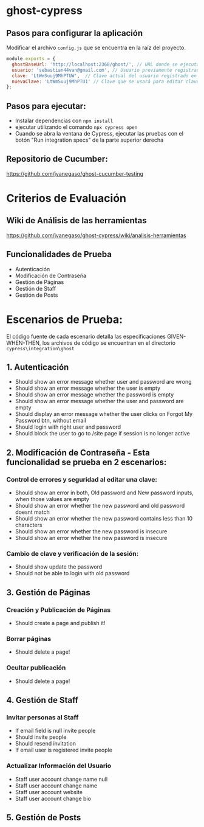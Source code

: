 # ghost-cypress

## Pasos para configurar la aplicación

Modificar el archivo `config.js` que se encuentra en la raíz del proyecto. 

```javascript
module.exports = {
  ghostBaseUrl: 'http://localhost:2368/ghost/', // URL donde se ejecuta ghost
  usuario: 'sebastian44van@gmail.com', // Usuario previamente registrado en el sistema
  clave: 'LtWmSuuj9MhPTUW',  // Clave actual del usuario registrado en ghost
  nuevaClave: 'LtWmSuuj9MhPTU1' // Clave que se usará para editar clave. Las pruebas reincian la clave a la anterior.
};
```

## Pasos para ejecutar:

- Instalar dependencias con `npm install`
- ejecutar utilizando el comando `npx cypress open`
- Cuando se abra la ventana de Cypress, ejecutar las pruebas con el botón "Run integration specs" de la parte superior derecha


## Repositorio de Cucumber:

https://github.com/jvanegaso/ghost-cucumber-testing


# Criterios de Evaluación

## Wiki de Análisis de las herramientas

https://github.com/jvanegaso/ghost-cypress/wiki/analisis-herramientas

## Funcionalidades de Prueba

- Autenticación
- Modificación de Contraseña
- Gestión de Páginas
- Gestión de Staff
- Gestión de Posts



# Escenarios de Prueba:

El código fuente de cada escenario detalla las especificaciones GIVEN-WHEN-THEN, los archivos de código se encuentran en el directorio `cypress\integration\ghost`

## 1. Autenticación

- Should show an error message whether user and password are wrong
- Should show an error message whether the user is empty
- Should show an error message whether the password is empty
- Should show an error message whether the user and password are empty
- Should display an error message whether the user clicks on Forgot My Password btn, without email
- Should login with right user and password
- Should block the user to go to /site page if session is no longer active

## 2. Modificación de Contraseña - Esta funcionalidad se prueba en 2 escenarios:

### Control de errores y seguridad al editar una clave:

- Should show an error in both, Old password and New password inputs, when those values are empty
- Should show an error whether the new password and old password doesnt match
- Should show an error whether the new password contains less than 10 characters
- Should show an error whether the new password is insecure
- Should show an error whether the new password is insecure

### Cambio de clave y verificación de la sesión:

- Should show update the password
- Should not be able to login with old password

## 3. Gestión de Páginas

### Creación y Publicación de Páginas

- Should create a page and publish it!

### Borrar páginas

- Should delete a page!

### Ocultar publicación

- Should delete a page!


## 4. Gestión de Staff

### Invitar personas al Staff

- If email field is null invite people
- Should invite people
- Should resend invitation
- If email user is registered invite people


### Actualizar Información del Usuario

- Staff user account change name null
- Staff user account change name
- Staff user account website
- Staff user account change bio

## 5. Gestión de Posts




